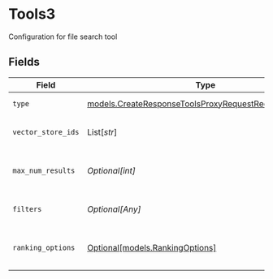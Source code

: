 # Tools3

Configuration for file search tool


## Fields

| Field                                                                                                                | Type                                                                                                                 | Required                                                                                                             | Description                                                                                                          |
| -------------------------------------------------------------------------------------------------------------------- | -------------------------------------------------------------------------------------------------------------------- | -------------------------------------------------------------------------------------------------------------------- | -------------------------------------------------------------------------------------------------------------------- |
| `type`                                                                                                               | [models.CreateResponseToolsProxyRequestRequestBodyType](../models/createresponsetoolsproxyrequestrequestbodytype.md) | :heavy_check_mark:                                                                                                   | The type of tool                                                                                                     |
| `vector_store_ids`                                                                                                   | List[*str*]                                                                                                          | :heavy_minus_sign:                                                                                                   | The vector stores to search                                                                                          |
| `max_num_results`                                                                                                    | *Optional[int]*                                                                                                      | :heavy_minus_sign:                                                                                                   | Maximum number of results to return                                                                                  |
| `filters`                                                                                                            | *Optional[Any]*                                                                                                      | :heavy_minus_sign:                                                                                                   | Filters to apply to the search                                                                                       |
| `ranking_options`                                                                                                    | [Optional[models.RankingOptions]](../models/rankingoptions.md)                                                       | :heavy_minus_sign:                                                                                                   | Options for ranking search results                                                                                   |
